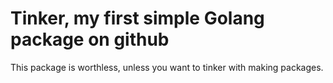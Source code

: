 # Tinker, my first simple Golang package on github

This package is worthless, unless you want to tinker with making packages.

